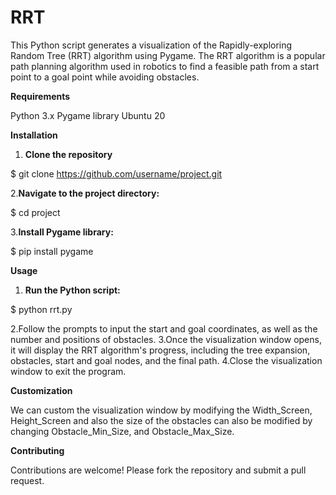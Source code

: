 # RRT

This Python script generates a visualization of the Rapidly-exploring Random Tree (RRT) algorithm using Pygame. The RRT algorithm is a popular path planning algorithm used in robotics to find a feasible path from a start point to a goal point while avoiding obstacles.

**Requirements**

Python 3.x
Pygame library
Ubuntu 20

**Installation**

1. **Clone the repository**
   
$ git clone https://github.com/username/project.git

2.**Navigate to the project directory:**

$ cd project

3.**Install Pygame library:**

$ pip install pygame

**Usage**

1. **Run the Python script:**

$ python rrt.py

2.Follow the prompts to input the start and goal coordinates, as well as the number and positions of obstacles.
3.Once the visualization window opens, it will display the RRT algorithm's progress, including the tree expansion, obstacles, start and goal nodes, and the final path.
4.Close the visualization window to exit the program.

**Customization**

We can custom the visualization window by modifying the Width_Screen, Height_Screen and also the size of the obstacles can also be modified by changing Obstacle_Min_Size, and Obstacle_Max_Size.

**Contributing**

Contributions are welcome! Please fork the repository and submit a pull request.
